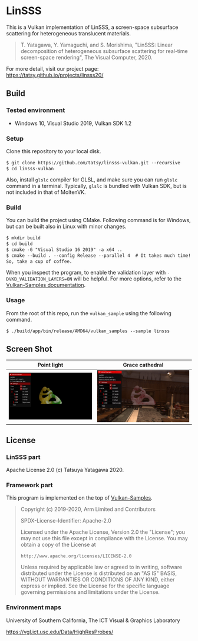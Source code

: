 LinSSS
===

This is a Vulkan implementation of LinSSS, a screen-space subsurface scattering for heterogeneous translucent materials.

> T. Yatagawa, Y. Yamaguchi, and S. Morishima, "LinSSS: Linear decomposition of heterogeneous subsurface scattering for real-time screen-space rendering", The Visual Computer, 2020.

For more detail, visit our project page: <https://tatsy.github.io/projects/linsss20/>

Build
---

### Tested environment

- Windows 10, Visual Studio 2019, Vulkan SDK 1.2

### Setup

Clone this repository to your local disk.

```shell
$ git clone https://github.com/tatsy/linsss-vulkan.git --recursive
$ cd linsss-vulkan
```

Also, install `glslc` compiler for GLSL, and make sure you can run `glslc` command in a terminal. Typically, `glslc` is bundled with Vulkan SDK, but is not included in that of MoltenVK.

### Build

You can build the project using CMake. Following command is for Windows, but can be built also in Linux with minor changes.

```shell
$ mkdir build
$ cd build
$ cmake -G "Visual Studio 16 2019" -a x64 ..
$ cmake --build . --config Release --parallel 4  # It takes much time! So, take a cup of coffee.
```

When you inspect the program, to enable the validation layer with `-DVKB_VALIDATION_LAYERS=ON` will be helpful. For more options, refer to the [Vulkan-Samples documentation](https://github.com/KhronosGroup/Vulkan-Samples/tree/master/docs).

### Usage

From the root of this repo, run the `vulkan_sample` using the following command.

```shell
$ ./build/app/bin/release/AMD64/vulkan_samples --sample linsss
```

Screen Shot
---

Point light             |  Grace cathedral
:-------------------------:|:-------------------------:
![linsss-heart-point](./figures/linsss_heart_point.jpg)  |  ![linsss-marble-grace](./figures/linsss_marble_grace.jpg)



License
---

### LinSSS part

Apache License 2.0 (c) Tatsuya Yatagawa 2020.

### Framework part

This program is implemented on the top of [Vulkan-Samples](https://github.com/KhronosGroup/Vulkan-Samples).

> Copyright (c) 2019-2020, Arm Limited and Contributors
>
> SPDX-License-Identifier: Apache-2.0
>
> Licensed under the Apache License, Version 2.0 the "License";
> you may not use this file except in compliance with the License.
> You may obtain a copy of the License at
>
>     http://www.apache.org/licenses/LICENSE-2.0
>
> Unless required by applicable law or agreed to in writing, software
> distributed under the License is distributed on an "AS IS" BASIS,
> WITHOUT WARRANTIES OR CONDITIONS OF ANY KIND, either express or implied.
> See the License for the specific language governing permissions and
> limitations under the License.

### Environment maps

University of Southern California, The ICT Visual & Graphics Laboratory

<https://vgl.ict.usc.edu/Data/HighResProbes/>